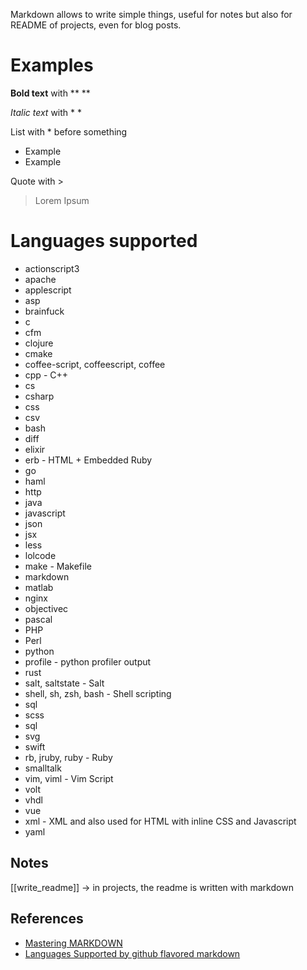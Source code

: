 Markdown allows to write simple things, useful for notes but also for README of projects, even for blog posts. 


# Examples

**Bold text** with ** ** 

*Italic text* with * *

List with * before something
* Example
* Example

Quote with >
> Lorem Ipsum

# Languages supported

* actionscript3
* apache
* applescript
* asp
* brainfuck
* c
* cfm
* clojure
* cmake
* coffee-script, coffeescript, coffee
* cpp - C++
* cs
* csharp
* css
* csv
* bash
* diff
* elixir
* erb - HTML + Embedded Ruby
* go
* haml
* http
* java
* javascript
* json
* jsx
* less
* lolcode
* make - Makefile
* markdown
* matlab
* nginx
* objectivec
* pascal
* PHP
* Perl
* python
* profile - python profiler output
* rust
* salt, saltstate - Salt
* shell, sh, zsh, bash - Shell scripting
* sql
* scss
* sql
* svg
* swift
* rb, jruby, ruby - Ruby
* smalltalk
* vim, viml - Vim Script
* volt
* vhdl
* vue
* xml - XML and also used for HTML with inline CSS and Javascript
* yaml
## Notes

[[write_readme]] -> in projects, the readme is written with markdown

## References

* [Mastering MARKDOWN](https://guides.github.com/features/mastering-markdown/)
* [Languages Supported by github flavored markdown](http://www.rubycoloredglasses.com/2013/04/languages-supported-by-github-flavored-markdown/)